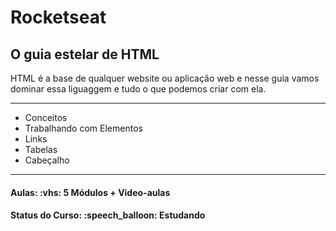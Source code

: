 <h1>Rocketseat</h1>
<h2>O guia estelar de HTML</h2>

<p>
HTML é a base de qualquer website ou aplicação web e nesse guia vamos dominar essa liguaggem
e tudo o que podemos criar com ela.
</p>

<hr/>

<ul>
  <li>Conceitos</li>
  <li>Trabalhando com Elementos</li>
  <li>Links</li>
  <li>Tabelas</li>
  <li>Cabeçalho</li>
</ul>

<hr/>

<h4><b>Aulas:</b> :vhs: 5 Módulos + Video-aulas</h4>
<h4><b>Status do Curso:</b> :speech_balloon: Estudando</h4>
